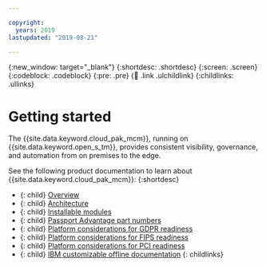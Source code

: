 ```yaml
---

copyright:
  years: 2019
lastupdated: "2019-08-21"

---
```


{:new_window: target="_blank"}
{:shortdesc: .shortdesc}
{:screen: .screen}
{:codeblock: .codeblock}
{:pre: .pre}
{:child: .link .ulchildlink}
{:childlinks: .ullinks}

# Getting started

The {{site.data.keyword.cloud_pak_mcm}}, running on {{site.data.keyword.open_s_tm}}, provides consistent visibility, governance, and automation from on premises to the edge.

See the following product documentation to learn about {{site.data.keyword.cloud_pak_mcm}}:
{:shortdesc}

- {: child} [Overview](overview.md)
- {: child} [Architecture](../mcm/getting_started/architecture.md)
- {: child} [Installable modules](modules.md)
- {: child} [Passport Advantage part numbers](part_numbers.md)
- {: child} [Platform considerations for GDPR readiness](gdpr_readiness.md)
- {: child} [Platform considerations for FIPS readiness](fips_compliance.md)
- {: child} [Platform considerations for PCI readiness](pci_readiness.md)
- {: child} [IBM customizable offline documentation](offline_docs.md)
{: childlinks}
